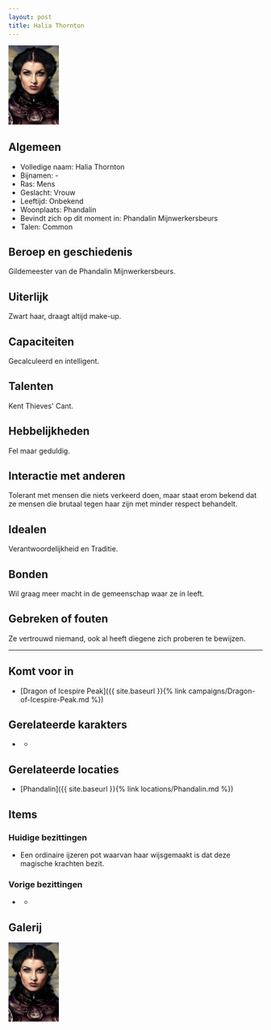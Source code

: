 ```yaml
---
layout: post
title: Halia Thornton
---
```


<img src="../images/Halia Thornton.jpg" alt="Halia Thornton" width=100>

## Algemeen
* Volledige naam: Halia Thornton
* Bijnamen: -
* Ras: Mens
* Geslacht: Vrouw
* Leeftijd: Onbekend
* Woonplaats: Phandalin
* Bevindt zich op dit moment in: Phandalin Mijnwerkersbeurs
* Talen: Common

## Beroep en geschiedenis
Gildemeester van de Phandalin Mijnwerkersbeurs.

## Uiterlijk
Zwart haar, draagt altijd make-up.

## Capaciteiten
Gecalculeerd en intelligent.

## Talenten
Kent Thieves' Cant.

## Hebbelijkheden
Fel maar geduldig.

## Interactie met anderen
Tolerant met mensen die niets verkeerd doen, maar staat erom bekend dat ze mensen die brutaal tegen haar zijn met minder respect behandelt.

## Idealen
Verantwoordelijkheid en Traditie.

## Bonden
Wil graag meer macht in de gemeenschap waar ze in leeft.

## Gebreken of fouten
Ze vertrouwd niemand, ook al heeft diegene zich proberen te bewijzen.

---

## Komt voor in
* [Dragon of Icespire Peak]({{ site.baseurl }}{% link campaigns/Dragon-of-Icespire-Peak.md %})

## Gerelateerde karakters
* -

## Gerelateerde locaties
* [Phandalin]({{ site.baseurl }}{% link locations/Phandalin.md %})

## Items

### Huidige bezittingen
* Een ordinaire ijzeren pot waarvan haar wijsgemaakt is dat deze magische krachten bezit.

### Vorige bezittingen
* -

## Galerij
<img src="../images/Halia Thornton.jpg" alt="Halia Thornton" width=100>

